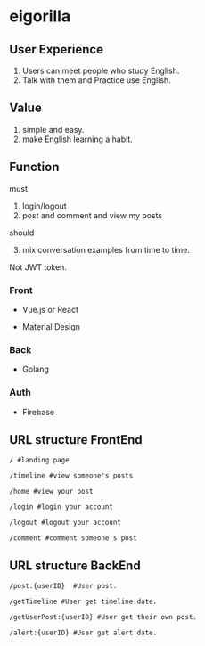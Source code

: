 # eigorilla

## User Experience
1. Users can meet people who study English.
2. Talk with them and Practice use English.

## Value
1. simple and easy.
2. make English learning a habit.

## Function

must
1. login/logout
2. post and comment and view my posts 

should

3. mix conversation examples from time to time.


Not JWT token.


### Front 
* Vue.js or React

* Material Design

### Back
* Golang

### Auth
* Firebase

## URL structure FrontEnd


```
/ #landing page

/timeline #view someone's posts

/home #view your post

/login #login your account

/logout #logout your account

/comment #comment someone's post
```

## URL structure BackEnd

```
/post:{userID}  #User post.

/getTimeline #User get timeline date.

/getUserPost:{userID} #User get their own post.

/alert:{userID} #User get alert date.
```